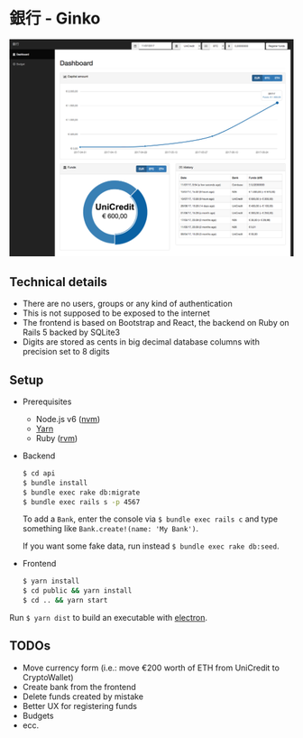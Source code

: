 # 銀行 - Ginko

![Screenshot](/screenshot.png?raw=true)

Technical details
-----------------

- There are no users, groups or any kind of authentication
- This is not supposed to be exposed to the internet
- The frontend is based on Bootstrap and React, the backend on Ruby on Rails 5 backed by SQLite3
- Digits are stored as cents in big decimal database columns with precision set to 8 digits

Setup
-----

- Prerequisites
  - Node.js v6 ([nvm](https://github.com/creationix/nvm))
  - [Yarn](https://yarnpkg.com/)
  - Ruby ([rvm](https://rvm.io/))

- Backend

  ```sh
  $ cd api
  $ bundle install
  $ bundle exec rake db:migrate
  $ bundle exec rails s -p 4567
  ```

  To add a `Bank`, enter the console via `$ bundle exec rails c` and type
  something like `Bank.create!(name: 'My Bank')`.

  If you want some fake data, run instead `$ bundle exec rake db:seed`.

- Frontend

  ```sh
  $ yarn install
  $ cd public && yarn install
  $ cd .. && yarn start
  ```

Run `$ yarn dist` to build an executable with [electron](https://electron.atom.io/).

TODOs
-----

- Move currency form (i.e.: move €200 worth of ETH from UniCredit to CryptoWallet)
- Create bank from the frontend
- Delete funds created by mistake
- Better UX for registering funds
- Budgets
- ecc.
